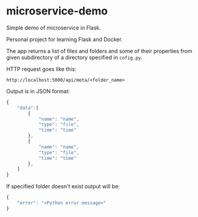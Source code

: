 # microservice-demo
Simple demo of microservice in Flask.

Personal project for learning Flask and Docker.

The app returns a list of files and folders and some of their properties from given subdirectory of a directory specified in `cofig.py`.

HTTP request goes like this:
```
http://localhost:5000/api/meta/<folder_name>
```

Output is in JSON format:
```javascript
{
    "data":[
        {
            "name": "name",
            "type": "file",
            "time": "time"
        },
        {
            "name": "name",
            "type": "file",
            "time": "time"
        },
    ]
}
```
If specified folder doesn't exist output will be:
```javascript
{
	"error": "<Python error message>"
}
```
